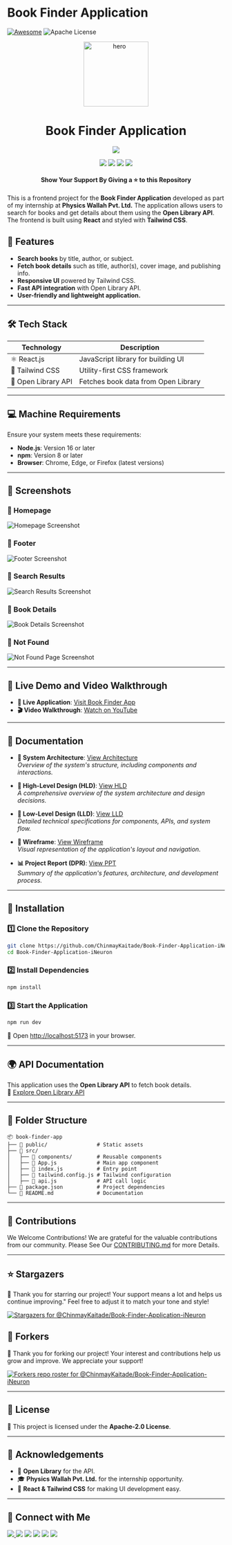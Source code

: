 # Book Finder Application 

[![Awesome](https://awesome.re/badge.svg)](https://awesome.re) ![Apache License](https://img.shields.io/badge/License-Apache%202.0-blue.svg)

<div align="center">
	<a href="https://github.com/ChinmayKaitade/"><img src="./logo.jpg" alt="hero" width="150px"/></a>
	<h1>Book Finder Application</h1>
    <img src="https://img.shields.io/badge/Book%20Finder%20App-React%20%7C%20Tailwind%20CSS%20%7C%20Open%20Library%20API-blueviolet?style=for-the-badge&logo=react" />
	<p>
		<a name="stars"><img src="https://img.shields.io/github/stars/ChinmayKaitade/Book-Finder-Application-iNeuron?style=for-the-badge"></a>
		<a name="forks"><img src="https://img.shields.io/github/forks/ChinmayKaitade/Book-Finder-Application-iNeuron?logoColor=green&style=for-the-badge"></a>
		<a name="contributions"><img src="https://img.shields.io/github/contributors/ChinmayKaitade/Book-Finder-Application-iNeuron?logoColor=green&style=for-the-badge"></a>
		<a name="license"><img src="https://img.shields.io/github/license/ChinmayKaitade/Book-Finder-Application-iNeuron?style=for-the-badge"></a>
	</p>
	<h4>Show Your Support By Giving a ⭐ to this Repository</h4>
</div>

This is a frontend project for the **Book Finder Application** developed as part of my internship at **Physics Wallah Pvt. Ltd.** The application allows users to search for books and get details about them using the **Open Library API**. The frontend is built using **React** and styled with **Tailwind CSS**.

## 🚀 Features

- **Search books** by title, author, or subject.
- **Fetch book details** such as title, author(s), cover image, and publishing info.
- **Responsive UI** powered by Tailwind CSS.
- **Fast API integration** with Open Library API.
- **User-friendly and lightweight application.**

---

## 🛠️ Tech Stack

| Technology          | Description                         |
| ------------------- | ----------------------------------- |
| ⚛️ React.js         | JavaScript library for building UI  |
| 🎨 Tailwind CSS     | Utility-first CSS framework         |
| 📡 Open Library API | Fetches book data from Open Library |

---

## 💻 Machine Requirements

Ensure your system meets these requirements:

- **Node.js**: Version 16 or later
- **npm**: Version 8 or later
- **Browser**: Chrome, Edge, or Firefox (latest versions)

---

## 📸 Screenshots

### 🌟 Homepage

![Homepage Screenshot](./public/output/Header.png)

### 🌟 Footer

![Footer Screenshot](./public/output/Footer.png)

### 🌟 Search Results

![Search Results Screenshot](./public/output/BookList.png)

### 🌟 Book Details

![Book Details Screenshot](./public/output/BookDetails.png)

### 🌟 Not Found

![Not Found Page Screenshot](./public/output/NotFound.png)

---

## 🎥 Live Demo and Video Walkthrough

- **🔗 Live Application**: [Visit Book Finder App](https://bookfinderapplication.vercel.app/)
- **🎬 Video Walkthrough**: [Watch on YouTube](https://youtu.be/ARIKWJRoxsw?si=1iKdJz4xP5Njc3hE)

---

## 📂 Documentation

- **📜 System Architecture**: [View Architecture](https://drive.google.com/file/d/1Geu6qTh-CJnK2zKRvVhjMBt9nQPbKeyF/view?usp=drive_link)  
  _Overview of the system's structure, including components and interactions._

- **📘 High-Level Design (HLD)**: [View HLD](https://drive.google.com/file/d/1xRrRd98X2PHhi-YTbuihfW6aomLEaSlP/view?usp=drive_link)  
  _A comprehensive overview of the system architecture and design decisions._

- **📙 Low-Level Design (LLD)**: [View LLD](https://drive.google.com/file/d/1DwXW5Y_0iI--ye-IQXSEXzUTcLT5Uisb/view?usp=drive_link)  
  _Detailed technical specifications for components, APIs, and system flow._

- **📐 Wireframe**: [View Wireframe](https://drive.google.com/file/d/1z16sU_GnIMsM7nwaIUpByKK3MsqiuHw2/view?usp=drive_link)  
  _Visual representation of the application's layout and navigation._

- **📊 Project Report (DPR)**: [View PPT](https://drive.google.com/file/d/1teQVUjh1uefotRc8tXM3SlSl9WMgU-KW/view?usp=drive_link)  
  _Summary of the application's features, architecture, and development process._

---

## 📌 Installation

### 1️⃣ Clone the Repository

```bash
git clone https://github.com/ChinmayKaitade/Book-Finder-Application-iNeuron
cd Book-Finder-Application-iNeuron
```

### 2️⃣ Install Dependencies

```bash
npm install
```

### 3️⃣ Start the Application

```bash
npm run dev
```

🚀 Open [http://localhost:5173](http://localhost:5173) in your browser.

---

## 🌍 API Documentation

This application uses the **Open Library API** to fetch book details.  
📖 [Explore Open Library API](https://openlibrary.org/developers)

---

## 📂 Folder Structure

```
📦 book-finder-app
├── 📂 public/                # Static assets
├── 📂 src/
│   ├── 📂 components/        # Reusable components
│   ├── 📄 App.js             # Main app component
│   ├── 📄 index.js           # Entry point
│   ├── 📄 tailwind.config.js # Tailwind configuration
│   ├── 📄 api.js             # API call logic
├── 📄 package.json           # Project dependencies
└── 📄 README.md              # Documentation
```

---

## 🤝 Contributions

We Welcome Contributions! We are grateful for the valuable contributions from our community. Please See Our [CONTRIBUTING.md](CONTRIBUTING.md) for more Details.

<!-- ALL-CONTRIBUTORS-LIST:START - Do not remove or modify this section -->
<!-- prettier-ignore-start -->
<!-- markdownlint-disable -->

<!-- markdownlint-restore -->
<!-- prettier-ignore-end -->

<!-- ALL-CONTRIBUTORS-LIST:END -->

---

## ⭐ Stargazers

🌟 Thank you for starring our project! Your support means a lot and helps us continue improving." Feel free to adjust it to match your tone and style!

[![Stargazers for @ChinmayKaitade/Book-Finder-Application-iNeuron](https://reporoster.com/stars/ChinmayKaitade/Book-Finder-Application-iNeuron)](https://github.com/ChinmayKaitade/Book-Finder-Application-iNeuron/stargazers)

## 🔧 Forkers

🍴 Thank you for forking our project! Your interest and contributions help us grow and improve. We appreciate your support!

[![Forkers repo roster for @ChinmayKaitade/Book-Finder-Application-iNeuron](https://reporoster.com/forks/ChinmayKaitade/Book-Finder-Application-iNeuron)](https://github.com/ChinmayKaitade/Book-Finder-Application-iNeuron/network/members)

---

## 📜 License

📝 This project is licensed under the **Apache-2.0 License**.

---

## 🙌 Acknowledgements

- 📖 **Open Library** for the API.
- 🎓 **Physics Wallah Pvt. Ltd.** for the internship opportunity.
- 💙 **React & Tailwind CSS** for making UI development easy.

---

## 🔗 Connect with Me

<p>
<a href="https://www.youtube.com/@ChinmayKaitade" target="_blank">
  <img src="https://img.shields.io/badge/YouTube-FF0000?style=for-the-badge&logo=youtube&logoColor=white"/>
</a>
<a href="https://www.linkedin.com/in/chinmay-sharad-kaitade/" target="_blank"><img src="https://img.shields.io/badge/LinkedIn-0077B5?style=for-the-badge&logo=linkedin&logoColor=white"/></a>  
<a href="https://github.com/ChinmayKaitade" target="_blank"><img src="https://img.shields.io/badge/GitHub-181717?style=for-the-badge&logo=github&logoColor=white"/></a>
<a href="https://www.instagram.com/chinmaykaitade_hunter" target="_blank"><img src="https://img.shields.io/badge/Instagram-E4405F?style=for-the-badge&logo=instagram&logoColor=white"/></a>
<a href="https://www.facebook.com/chinmaydotcom" target="_blank"><img src="https://img.shields.io/badge/Facebook-1877F2?style=for-the-badge&logo=facebook&logoColor=white"/></a>
<a href="https://twitter.com/chinmaydotcom" target="_blank"><img src="https://img.shields.io/badge/X-000000?style=for-the-badge&logo=x&logoColor=white"/></a>
</p>
